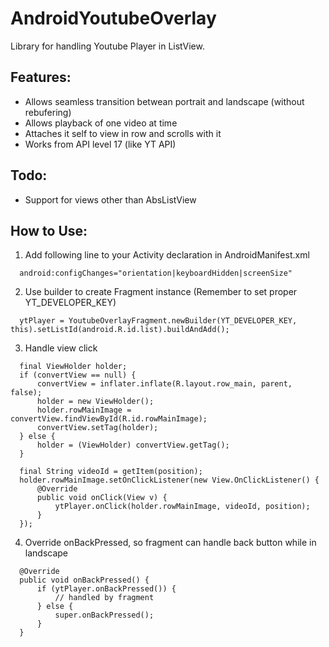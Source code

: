 AndroidYoutubeOverlay
=====================

Library for handling Youtube Player in ListView. 

Features:
---------

* Allows seamless transition betwean portrait and landscape (without rebufering) 
* Allows playback of one video at time
* Attaches it self to view in row and scrolls with it
* Works from API level 17 (like YT API)

Todo:
-----

* Support for views other than AbsListView

How to Use:
-----------

1. Add following line to your Activity declaration in AndroidManifest.xml
```
  android:configChanges="orientation|keyboardHidden|screenSize"
```

2. Use builder to create Fragment instance (Remember to set proper YT_DEVELOPER_KEY)
```
  ytPlayer = YoutubeOverlayFragment.newBuilder(YT_DEVELOPER_KEY, this).setListId(android.R.id.list).buildAndAdd();
```

3. Handle view click
```
  final ViewHolder holder;
  if (convertView == null) {
      convertView = inflater.inflate(R.layout.row_main, parent, false);
      holder = new ViewHolder();
      holder.rowMainImage = convertView.findViewById(R.id.rowMainImage);
      convertView.setTag(holder);
  } else {
      holder = (ViewHolder) convertView.getTag();
  }

  final String videoId = getItem(position);
  holder.rowMainImage.setOnClickListener(new View.OnClickListener() {
      @Override
      public void onClick(View v) {
          ytPlayer.onClick(holder.rowMainImage, videoId, position);
      }
  });
```

4. Override onBackPressed, so fragment can handle back button while in landscape
```
  @Override
  public void onBackPressed() {
      if (ytPlayer.onBackPressed()) {
          // handled by fragment
      } else {
          super.onBackPressed();
      }
  }
  ```
